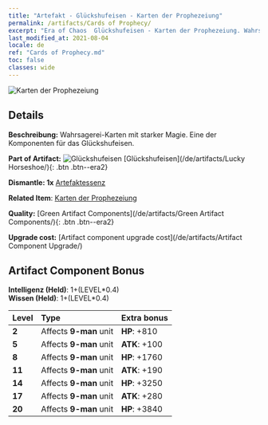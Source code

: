 ```yaml
---
title: "Artefakt - Glückshufeisen - Karten der Prophezeiung"
permalink: /artifacts/Cards of Prophecy/
excerpt: "Era of Chaos  Glückshufeisen - Karten der Prophezeiung. Wahrsagerei-Karten mit starker Magie. Eine der Komponenten für das Glückshufeisen."
last_modified_at: 2021-08-04
locale: de
ref: "Cards of Prophecy.md"
toc: false
classes: wide
---
```


 ![Karten der Prophezeiung](/images/t/artifact_40122.png)



## Details

 **Beschreibung:** Wahrsagerei-Karten mit starker Magie. Eine der Komponenten für das Glückshufeisen.

 **Part of Artifact:** ![Glückshufeisen](/images/t/icon_artifact_12.png) [Glückshufeisen](/de/artifacts/Lucky Horseshoe/){: .btn .btn--era2}

 **Dismantle: 1x** [Artefaktessenz](/ItemsDE/con_905/)

 **Related Item**: [Karten der Prophezeiung](/ItemsDE/art_110/)

 **Quality:** [Green Artifact Components](/de/artifacts/Green Artifact Components/){: .btn .btn--era2}

 **Upgrade cost:** [Artifact component upgrade cost](/de/artifacts/Artifact Component Upgrade/)

## Artifact Component Bonus

  **Intelligenz (Held)**: 1+(LEVEL\*0.4)<br/>**Wissen (Held)**: 1+(LEVEL\*0.4)

  |  Level  | Type |    Extra bonus  | 
  |:--------|:-----|:----------------| 
  | **2** | Affects **9-man** unit | **HP**: +810 | 
  | **5** | Affects **9-man** unit | **ATK**: +100 | 
  | **8** | Affects **9-man** unit | **HP**: +1760 | 
  | **11** | Affects **9-man** unit | **ATK**: +190 | 
  | **14** | Affects **9-man** unit | **HP**: +3250 | 
  | **17** | Affects **9-man** unit | **ATK**: +280 | 
  | **20** | Affects **9-man** unit | **HP**: +3840 | 
